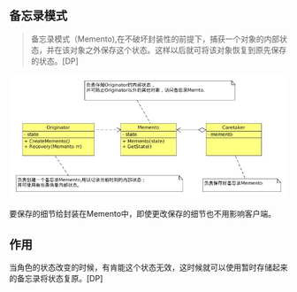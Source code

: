 ## 备忘录模式
> 备忘录模式（Memento),在不破坏封装性的前提下，捕获一个对象的内部状态，并在该对象之外保存这个状态。这样以后就可将该对象恢复到原先保存的状态。[DP]

![MementoPattern](./uml/MementoPattern.jpg)

要保存的细节给封装在Memento中，即使更改保存的细节也不用影响客户端。

## 作用
当角色的状态改变的时候，有肯能这个状态无效，这时候就可以使用暂时存储起来的备忘录将状态复原。[DP]
